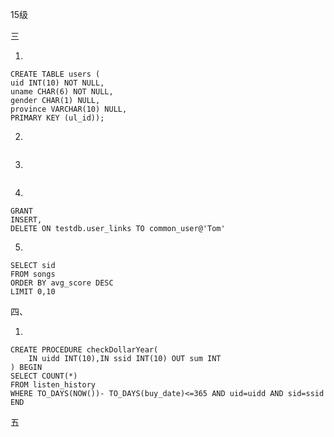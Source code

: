 15级

三

1.

```mysql
CREATE TABLE users (
uid INT(10) NOT NULL,
uname CHAR(6) NOT NULL,
gender CHAR(1) NULL,
province VARCHAR(10) NULL,
PRIMARY KEY (ul_id));
```

2.

```mysql

```

3.

```mysql

```

4.

```mysql
GRANT
INSERT,
DELETE ON testdb.user_links TO common_user@'Tom'
```

5.

```mysql
SELECT sid
FROM songs
ORDER BY avg_score DESC
LIMIT 0,10
```

四、

1.

```mysql
CREATE PROCEDURE checkDollarYear(
	IN uidd INT(10),IN ssid INT(10) OUT sum INT
) BEGIN
SELECT COUNT(*)
FROM listen_history
WHERE TO_DAYS(NOW())- TO_DAYS(buy_date)<=365 AND uid=uidd AND sid=ssid
END
```

五

